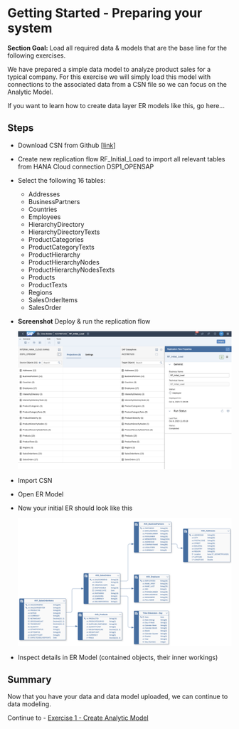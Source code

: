 # Getting Started - Preparing your system

**Section Goal:** Load all required data & models that are the base line for the following exercises.

We have prepared a simple data model to analyze product sales for a typical company. For this exercise we will simply load this model with connections to the associated data from a CSN file so we can focus on the Analytic Model.

If you want to learn how to create data layer ER models like this, go here...

## Steps

-   Download CSN from Github [[link](../../model/DA271_DataModel%20-%20Quick%20Start.json)]
-   Create new replication flow RF_Initial_Load to import all relevant tables from HANA Cloud connection DSP1_OPENSAP
-   Select the following 16 tables:
    -   Addresses
    -   BusinessPartners
    -   Countries
    -   Employees
    -   HierarchyDirectory
    -   HierarchyDirectoryTexts
    -   ProductCategories
    -   ProductCategoryTexts
    -   ProductHierarchy
    -   ProductHierarchyNodes
    -   ProductHierarchyNodesTexts
    -   Products
    -   ProductTexts
    -   Regions
    -   SalesOrderItems
    -   SalesOrder
-   **Screenshot** Deploy & run the replication flow

    ![](media/f402d44cae5d77b15518700a78663801.png)

-   Import CSN
-   Open ER Model
-   Now your initial ER should look like this

    ![](media/942d19ab7c4219bf6c0597169cd14484.png)

-   Inspect details in ER Model (contained objects, their inner workings)

## Summary

Now that you have your data and data model uploaded, we can continue to data modeling.

Continue to - [Exercise 1 - Create Analytic Model](../ex1/README.md)

